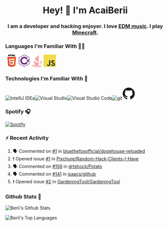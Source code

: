 <!-- Title -->
<h1 align="center">Hey! 👋 I'm AcaiBerii</h1>
<h3 align="center">I am a developer and hacking enjoyer. I love <a href="https://open.spotify.com/genre/edm_dance-page">EDM music</a>. I play <a href="https://www.minecraft.net/">Minecraft</a>.</h3>

### Languages I'm Familiar With 👨‍💻
<img src="https://raw.githubusercontent.com/devicons/devicon/master/icons/html5/html5-original-wordmark.svg" alt="html5" width="40" height="40"/><img src="https://raw.githubusercontent.com/devicons/devicon/master/icons/csharp/csharp-line.svg" alt="cs" width="40" height="40"/><img src="https://raw.githubusercontent.com/devicons/devicon/master/icons/java/java-plain.svg" alt="cs" width="40" height="40"/><img src="https://raw.githubusercontent.com/devicons/devicon/master/icons/javascript/javascript-original.svg" alt="javascript" width="40" height="40"/>

### Technologies I'm Familiar With 🔧
<img src="https://upload.wikimedia.org/wikipedia/commons/thumb/9/9c/IntelliJ_IDEA_Icon.svg/1200px-IntelliJ_IDEA_Icon.svg.png" alt="IntelliJ IDEa" width="40" height="40"/><img src="https://seeklogo.com/images/V/visual-studio-logo-14F95CF819-seeklogo.com.png" alt="Visual Studio" width="40" height="40"/><img src="https://upload.wikimedia.org/wikipedia/commons/thumb/9/9a/Visual_Studio_Code_1.35_icon.svg/1024px-Visual_Studio_Code_1.35_icon.svg.png" alt="Visual Studio Code" width="40" height="40"/><img src="https://www.vectorlogo.zone/logos/git-scm/git-scm-icon.svg" alt="git" width="40" height="40"/><img src="https://raw.githubusercontent.com/devicons/devicon/master/icons/github/github-original.svg" alt="github" width="40" height="40"/>

### Spotify 🎧
[![Spotify](https://novatorem-b1zrxxjw6.vercel.app/api/spotify)]()

### :zap: Recent Activity
<!--START_SECTION:activity-->
1. 🗣 Commented on [#1](https://github.com/bluethefoxofficial/dogehouse-reloaded/issues/1) in [bluethefoxofficial/dogehouse-reloaded](https://github.com/bluethefoxofficial/dogehouse-reloaded)
2. ❗️ Opened issue [#1](https://github.com/Pixchure/Random-Hack-Clients-I-Have/issues/1) in [Pixchure/Random-Hack-Clients-I-Have](https://github.com/Pixchure/Random-Hack-Clients-I-Have)
3. 🗣 Commented on [#158](https://github.com/drtshock/Potato/issues/158) in [drtshock/Potato](https://github.com/drtshock/Potato)
4. 🗣 Commented on [#141](https://github.com/isaacs/github/issues/141) in [isaacs/github](https://github.com/isaacs/github)
5. ❗️ Opened issue [#2](https://github.com/GardeningTool/GardeningTool/issues/2) in [GardeningTool/GardeningTool](https://github.com/GardeningTool/GardeningTool)
<!--END_SECTION:activity-->

### Github Stats 📄
![Berii's Github Stats](https://github-readme-stats.vercel.app/api?username=AcaiBerii&theme=vue&count_private=true&show_icons=true)

![Berii's Top Languages](https://github-readme-stats.vercel.app/api/top-langs/?username=AcaiBerii&layout=compact&theme=vue)
